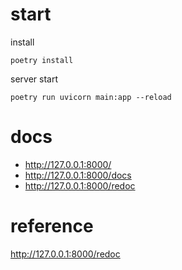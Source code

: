 # start

install
```
poetry install
```

server start
```
poetry run uvicorn main:app --reload
```

# docs
- http://127.0.0.1:8000/
- http://127.0.0.1:8000/docs
- http://127.0.0.1:8000/redoc

# reference
http://127.0.0.1:8000/redoc
